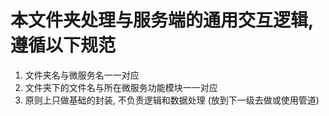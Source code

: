 # 本文件夹处理与服务端的通用交互逻辑, 遵循以下规范

1. 文件夹名与微服务名一一对应
2. 文件夹下的文件名与所在微服务功能模块一一对应
3. 原则上只做基础的封装, 不负责逻辑和数据处理 (放到下一级去做或使用管道)
